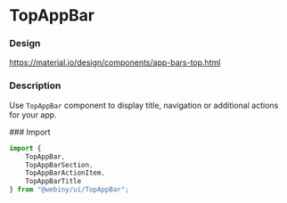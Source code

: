# TopAppBar

### Design
<a href="https://material.io/design/components/app-bars-top.html" target="_blank">https://material.io/design/components/app-bars-top.html</a>

### Description
Use `TopAppBar` component to display title, navigation or additional actions for your app.

### Import
```js
import {
    TopAppBar,
    TopAppBarSection,
    TopAppBarActionItem,
    TopAppBarTitle
} from "@webiny/ui/TopAppBar";
```